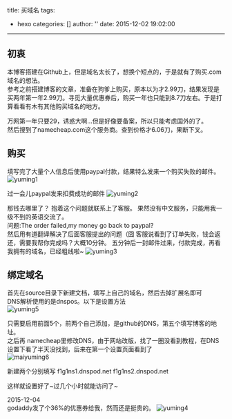 title: 买域名
tags:
  - hexo
categories: []
author: ''
date: 2015-12-02 19:02:00
---
初衷
---
本博客搭建在Github上，但是域名太长了，想换个短点的，于是就有了购买.com域名的想法。   
参考之前搭建博客的文章，准备在狗爹上购买，原本以为才2.99刀，结果发现是买两年第一年2.99刀。寻觅大量优惠券后，购买一年也只能到8.7刀左右。于是打算看看有木有其他购买域名的地方。   
<!--more-->
万网第一年只要29，诱惑大啊...但是好像要备案，所以只能考虑国外的了。   
然后搜到了namecheap.com这个服务商。查到价格才6.06刀，果断下叉。

购买
---   
填写完了大量个人信息后使用paypal付款，结果特么发来一个购买失败的邮件。
![yuming1](http://7xnzvs.com1.z0.glb.clouddn.com/买域名1.jpg)   


过一会儿paypal发来扣费成功的邮件
![yuming2](http://7xnzvs.com1.z0.glb.clouddn.com/买域名2.jpg)   


那钱去哪里了？
抱着这个问题就联系上了客服。
果然没有中文服务，只能用我一级不到的英语交流了。   
问题:The order failed,my money go back to paypal?   
然后用有道翻译解决了后面客服提出的问题（囧
客服说看到了订单失败，钱会返还，需要我帮你完成吗？大概10分钟。
五分钟后一封邮件过来，付款完成，再看我拥有的域名，已经粗线啦~
![yuming3](http://7xnzvs.com1.z0.glb.clouddn.com/买域名3.jpg)

绑定域名
---
首先在source目录下新建文档，填写上自己的域名，然后去掉扩展名即可   
DNS解析使用的是dnspos。以下是设置方法   
![yuming5](http://7xnzvs.com1.z0.glb.clouddn.com/买域名5.jpg)

只需要启用前面5个，前两个自己添加，是github的DNS，第五个填写博客的地址。  
之后再 namecheap里修改DNS，由于网站改版，找了一圈没看到教程，在DNS设置下看了半天没找到，后来在第一个设置页面看到了  
![maiyuming6](http://7xnzvs.com1.z0.glb.clouddn.com/买域名6.jpg)

新建两个分别填写
     f1g1ns1.dnspod.net
     f1g1ns2.dnspod.net

这样就设置好了~过几个小时就能访问了~

2015-12-04   
godaddy发了个36%的优惠券给我，然而还是挺贵的。
![yuming4](http://7xnzvs.com1.z0.glb.clouddn.com/买域名4.jpg)